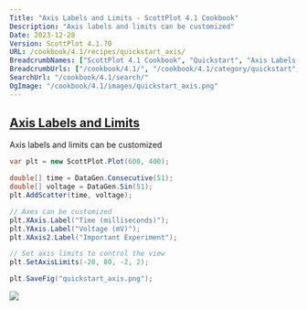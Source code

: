 ```yaml
---
Title: "Axis Labels and Limits - ScottPlot 4.1 Cookbook"
Description: "Axis labels and limits can be customized"
Date: 2023-12-28
Version: ScottPlot 4.1.70
URL: /cookbook/4.1/recipes/quickstart_axis/
BreadcrumbNames: ["ScottPlot 4.1 Cookbook", "Quickstart", "Axis Labels and Limits"]
BreadcrumbUrls: ["/cookbook/4.1/", "/cookbook/4.1/category/quickstart", "/cookbook/4.1/recipes/quickstart_axis/"]
SearchUrl: "/cookbook/4.1/search/"
OgImage: "/cookbook/4.1/images/quickstart_axis.png"
---
```


<h2><a id='axis-labels-and-limits' href='/cookbook/4.1/recipes/quickstart_axis/'>Axis Labels and Limits</a></h2>

Axis labels and limits can be customized

```cs
var plt = new ScottPlot.Plot(600, 400);

double[] time = DataGen.Consecutive(51);
double[] voltage = DataGen.Sin(51);
plt.AddScatter(time, voltage);

// Axes can be customized
plt.XAxis.Label("Time (milliseconds)");
plt.YAxis.Label("Voltage (mV)");
plt.XAxis2.Label("Important Experiment");

// Set axis limits to control the view
plt.SetAxisLimits(-20, 80, -2, 2);

plt.SaveFig("quickstart_axis.png");
```

<img src='../../images/quickstart_axis.png' class='d-block mx-auto my-5' />


